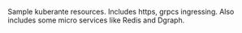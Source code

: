 Sample kuberante resources.
Includes https, grpcs ingressing.
Also includes some micro services like Redis and Dgraph.